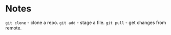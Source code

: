 # Notes
`git clone` - clone a repo.
`git add` - stage a file.
`git pull` - get changes from remote.
